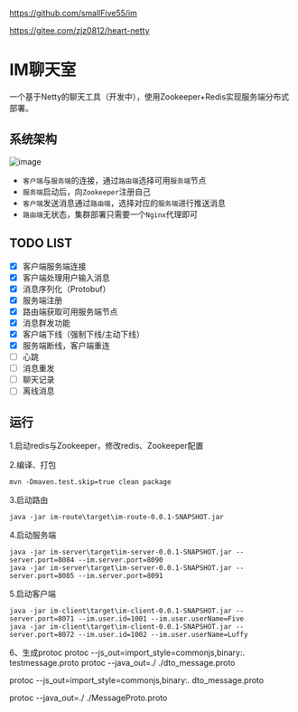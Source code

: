 https://github.com/smallFive55/im

https://gitee.com/zjz0812/heart-netty 

# IM聊天室
一个基于Netty的聊天工具（开发中），使用Zookeeper+Redis实现服务端分布式部署。

## 系统架构
 ![image](https://github.com/smallFive55/im/raw/master/pic/im.png)
-  `客户端`与`服务端`的连接，通过`路由端`选择可用`服务端`节点
-  `服务端`启动后，向`Zookeeper`注册自己
-  `客户端`发送消息通过`路由端`，选择对应的`服务端`进行推送消息
-  `路由端`无状态，集群部署只需要一个`Nginx`代理即可
 
## TODO LIST
* [x] 客户端服务端连接
* [x] 客户端处理用户输入消息
* [x] 消息序列化（Protobuf）
* [x] 服务端注册
* [x] 路由端获取可用服务端节点
* [x] 消息群发功能
* [x] 客户端下线（强制下线/主动下线）
* [x] 服务端断线，客户端重连
* [ ] 心跳
* [ ] 消息重发
* [ ] 聊天记录
* [ ] 离线消息

## 运行
1.启动redis与Zookeeper，修改redis、Zookeeper配置

2.编译、打包
```
mvn -Dmaven.test.skip=true clean package
```
3.启动路由
```
java -jar im-route\target\im-route-0.0.1-SNAPSHOT.jar
```	
4.启动服务端
```
java -jar im-server\target\im-server-0.0.1-SNAPSHOT.jar --server.port=8084 --im.server.port=8090
java -jar im-server\target\im-server-0.0.1-SNAPSHOT.jar --server.port=8085 --im.server.port=8091
```	
5.启动客户端
```
java -jar im-client\target\im-client-0.0.1-SNAPSHOT.jar --server.port=8071 --im.user.id=1001 --im.user.userName=Five
java -jar im-client\target\im-client-0.0.1-SNAPSHOT.jar --server.port=8072 --im.user.id=1002 --im.user.userName=Luffy
```	

6、生成protoc
protoc --js_out=import_style=commonjs,binary:. testmessage.proto
protoc --java_out=./ ./dto_message.proto

protoc --js_out=import_style=commonjs,binary:. dto_message.proto

 protoc --java_out=./ ./MessageProto.proto


